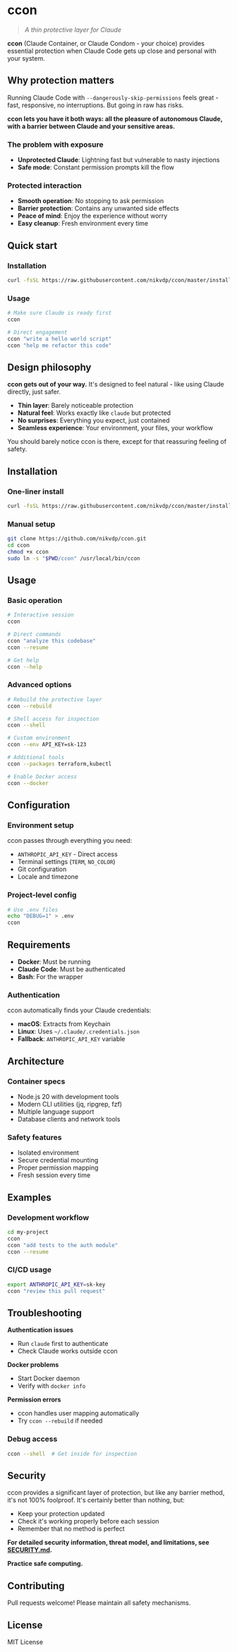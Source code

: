# ccon
> *A thin protective layer for Claude*

**ccon** (Claude Container, or Claude Condom - your choice) provides essential protection when Claude Code gets up close and personal with your system.

## Why protection matters

Running Claude Code with `--dangerously-skip-permissions` feels great - fast, responsive, no interruptions. But going in raw has risks.

**ccon lets you have it both ways: all the pleasure of autonomous Claude, with a barrier between Claude and your sensitive areas.**

### The problem with exposure
- **Unprotected Claude**: Lightning fast but vulnerable to nasty injections
- **Safe mode**: Constant permission prompts kill the flow

### Protected interaction
- **Smooth operation**: No stopping to ask permission
- **Barrier protection**: Contains any unwanted side effects  
- **Peace of mind**: Enjoy the experience without worry
- **Easy cleanup**: Fresh environment every time

## Quick start

### Installation
```bash
curl -fsSL https://raw.githubusercontent.com/nikvdp/ccon/master/install.sh | bash
```

### Usage
```bash
# Make sure Claude is ready first
ccon

# Direct engagement
ccon "write a hello world script"
ccon "help me refactor this code"
```

## Design philosophy

**ccon gets out of your way.** It's designed to feel natural - like using Claude directly, just safer.

- **Thin layer**: Barely noticeable protection
- **Natural feel**: Works exactly like `claude` but protected
- **No surprises**: Everything you expect, just contained
- **Seamless experience**: Your environment, your files, your workflow

You should barely notice ccon is there, except for that reassuring feeling of safety.

## Installation

### One-liner install
```bash
curl -fsSL https://raw.githubusercontent.com/nikvdp/ccon/master/install.sh | bash
```

### Manual setup
```bash
git clone https://github.com/nikvdp/ccon.git
cd ccon
chmod +x ccon
sudo ln -s "$PWD/ccon" /usr/local/bin/ccon
```

## Usage

### Basic operation
```bash
# Interactive session
ccon

# Direct commands  
ccon "analyze this codebase"
ccon --resume

# Get help
ccon --help
```

### Advanced options
```bash
# Rebuild the protective layer
ccon --rebuild

# Shell access for inspection
ccon --shell

# Custom environment
ccon --env API_KEY=sk-123

# Additional tools
ccon --packages terraform,kubectl

# Enable Docker access
ccon --docker
```

## Configuration

### Environment setup
ccon passes through everything you need:
- `ANTHROPIC_API_KEY` - Direct access
- Terminal settings (`TERM`, `NO_COLOR`)
- Git configuration
- Locale and timezone

### Project-level config
```bash
# Use .env files
echo "DEBUG=1" > .env
ccon
```

## Requirements

- **Docker**: Must be running
- **Claude Code**: Must be authenticated
- **Bash**: For the wrapper

### Authentication
ccon automatically finds your Claude credentials:
- **macOS**: Extracts from Keychain
- **Linux**: Uses `~/.claude/.credentials.json`
- **Fallback**: `ANTHROPIC_API_KEY` variable

## Architecture

### Container specs
- Node.js 20 with development tools
- Modern CLI utilities (jq, ripgrep, fzf)
- Multiple language support
- Database clients and network tools

### Safety features
- Isolated environment
- Secure credential mounting
- Proper permission mapping
- Fresh session every time

## Examples

### Development workflow
```bash
cd my-project
ccon
ccon "add tests to the auth module"
ccon --resume
```

### CI/CD usage
```bash
export ANTHROPIC_API_KEY=sk-key
ccon "review this pull request"
```

## Troubleshooting

**Authentication issues**
- Run `claude` first to authenticate
- Check Claude works outside ccon

**Docker problems**
- Start Docker daemon
- Verify with `docker info`

**Permission errors**
- ccon handles user mapping automatically
- Try `ccon --rebuild` if needed

### Debug access
```bash
ccon --shell  # Get inside for inspection
```

## Security

ccon provides a significant layer of protection, but like any barrier method, it's not 100% foolproof. It's certainly better than nothing, but:

- Keep your protection updated
- Check it's working properly before each session
- Remember that no method is perfect

**For detailed security information, threat model, and limitations, see [SECURITY.md](SECURITY.md).**

**Practice safe computing.**

## Contributing

Pull requests welcome! Please maintain all safety mechanisms.

## License

MIT License